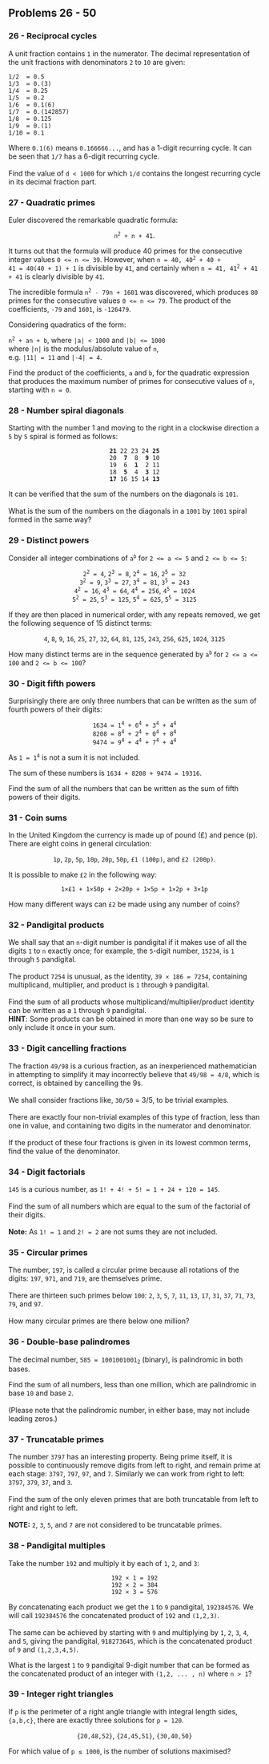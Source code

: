 ## Problems 26 - 50
### 26 - Reciprocal cycles
A unit fraction contains `1` in the numerator. The decimal representation of the unit
fractions with denominators `2` to `10` are given:

<p>
<code>1/2  = 0.5</code><br>
<code>1/3  = 0.(3)</code><br>
<code>1/4  = 0.25</code><br>
<code>1/5  = 0.2</code><br>
<code>1/6  = 0.1(6)</code><br>
<code>1/7  = 0.(142857)</code><br>
<code>1/8  = 0.125</code><br>
<code>1/9  = 0.(1)</code><br>
<code>1/10 = 0.1</code><br>
</p>

Where `0.1(6)` means `0.166666...`, and has a 1-digit recurring cycle. It can be seen
that `1/7` has a 6-digit recurring cycle.\
\
Find the value of `d < 1000` for which `1/d` contains the longest recurring cycle in
its decimal fraction part.

### 27 - Quadratic primes
Euler discovered the remarkable quadratic formula:

<p align="center">
<code>n<sup>2</sup> + n + 41</code>.
</p>

<p>
It turns out that the formula will produce 40 primes for the consecutive integer
values <code>0 <= n <= 39</code>. However, when <code>n = 40, 40<sup>2</sup> + 40 +
41 = 40(40 + 1) + 1</code> is divisible by <code>41</code>, and certainly when
<code>n = 41, 41<sup>2</sup> + 41 + 41</code> is clearly divisible by <code>41</code>.
</p>

<p>
The incredible formula <code>n<sup>2</sup> - 79n + 1601</code> was discovered, which
produces <code>80</code> primes for the consecutive values <code>0 <= n <= 79</code>.
The product of the coefficients, <code>-79</code> and <code>1601</code>, is
<code>-126479</code>.
</p>

Considering quadratics of the form:

<p>
<code>n<sup>2</sup> + an + b</code>, where <code>|a| < 1000</code> and 
<code>|b| <= 1000</code><br>
where <code>|n|</code> is the modulus/absolute value of <code>n</code>,<br>
e.g. <code>|11| = 11</code> and <code>|-4| = 4</code>.
</p>

Find the product of the coefficients, `a` and `b`, for the quadratic expression that
produces the maximum number of primes for consecutive values of `n`, starting with
`n = 0`.

### 28 - Number spiral diagonals
Starting with the number 1 and moving to the right in a clockwise direction a `5` by `5`
spiral is formed as follows:

<p align="center">
<code><b>21</b> 22 23 24 <b>25</b></code><br>
<code>20&nbsp;&nbsp;<b>7</b>&nbsp;&nbsp;8&nbsp;&nbsp;<b>9</b> 10</code><br>
<code>19&nbsp;&nbsp;6&nbsp;&nbsp;<b>1</b>&nbsp;&nbsp;2 11</code><br>
<code>18&nbsp;&nbsp;<b>5</b>&nbsp;&nbsp;4&nbsp;&nbsp;<b>3</b> 12</code><br>
<code><b>17</b> 16 15 14 <b>13</b></code><br>
</p>

It can be verified that the sum of the numbers on the diagonals is `101`.\
\
What is the sum of the numbers on the diagonals in a `1001` by `1001` spiral formed
in the same way?

### 29 - Distinct powers
<p>
Consider all integer combinations of <code>a<sup>b</sup></code> for
<code>2 <= a <= 5</code> and <code>2 <= b <= 5</code>:
</p>

<p align="center">
<code>2<sup>2</sup> = 4</code>, <code>2<sup>3</sup> = 8</code>,
<code>2<sup>4</sup> = 16</code>, <code>2<sup>5</sup> = 32</code><br>
<code>3<sup>2</sup> = 9</code>, <code>3<sup>3</sup> = 27</code>,
<code>3<sup>4</sup> = 81</code>, <code>3<sup>5</sup> = 243</code><br>
<code>4<sup>2</sup> = 16</code>, <code>4<sup>3</sup> = 64</code>,
<code>4<sup>4</sup> = 256</code>, <code>4<sup>5</sup> = 1024</code><br>
<code>5<sup>2</sup> = 25</code>, <code>5<sup>3</sup> = 125</code>,
<code>5<sup>4</sup> = 625</code>, <code>5<sup>5</sup> = 3125</code>
</p>

If they are then placed in numerical order, with any repeats removed, we get
the following sequence of 15 distinct terms:

<p align="center">
<code>4</code>, <code>8</code>, <code>9</code>, <code>16</code>, <code>25</code>,
<code>27</code>, <code>32</code>, <code>64</code>, <code>81</code>, <code>125</code>,
<code>243</code>, <code>256</code>, <code>625</code>, <code>1024</code>,
<code>3125</code>
</p>

<p>
How many distinct terms are in the sequence generated by <code>a<sup>b</sup></code> for
<code>2 <= a <= 100</code> and <code>2 <= b <= 100</code>?
</p>

### 30 - Digit fifth powers
Surprisingly there are only three numbers that can be written as the sum of fourth powers of their digits:

<p align="center">
<code>1634 = 1<sup>4</sup> + 6<sup>4</sup> + 3<sup>4</sup> + 4<sup>4</sup></code><br>
<code>8208 = 8<sup>4</sup> + 2<sup>4</sup> + 0<sup>4</sup> + 8<sup>4</sup></code><br>
<code>9474 = 9<sup>4</sup> + 4<sup>4</sup> + 7<sup>4</sup> + 4<sup>4</sup></code>
</p>

<p>
As <code>1 = 1<sup>4</sup></code> is not a sum it is not included.
</p>

The sum of these numbers is `1634 + 8208 + 9474 = 19316`.

Find the sum of all the numbers that can be written as the sum of fifth powers of their digits.

### 31 - Coin sums
In the United Kingdom the currency is made up of pound (£) and pence (p). There are
eight coins in general circulation:

<p align="center">
<code>1p</code>, <code>2p</code>, <code>5p</code>, <code>10p</code>, <code>20p</code>,
<code>50p</code>, <code>£1 (100p)</code>, and <code>£2 (200p)</code>.
</p>

It is possible to make `£2` in the following way:

<p align="center">
<code>1×£1 + 1×50p + 2×20p + 1×5p + 1×2p + 3×1p</code>
</p>

How many different ways can `£2` be made using any number of coins?

### 32 - Pandigital products
We shall say that an `n`-digit number is pandigital if it makes use of all the digits
`1` to `n` exactly once; for example, the `5`-digit number, `15234`, is `1` through `5`
pandigital.\
\
The product `7254` is unusual, as the identity, `39 × 186 = 7254`, containing
multiplicand, multiplier, and product is `1` through `9` pandigital.\
\
Find the sum of all products whose multiplicand/multiplier/product identity can be
written as a `1` through `9` pandigital.\
**HINT**: Some products can be obtained in more than one way so be sure to only include
it once in your sum.

### 33 - Digit cancelling fractions
The fraction `49/98` is a curious fraction, as an inexperienced mathematician in
attempting to simplify it may incorrectly believe that `49/98 = 4/8`, which is correct,
is obtained by cancelling the 9s.\
\
We shall consider fractions like, `30/50` = 3/5, to be trivial examples.\
\
There are exactly four non-trivial examples of this type of fraction, less than one in
value, and containing two digits in the numerator and denominator.\
\
If the product of these four fractions is given in its lowest common terms, find
the value of the denominator.

### 34 - Digit factorials
`145` is a curious number, as `1! + 4! + 5! = 1 + 24 + 120 = 145`.\
\
Find the sum of all numbers which are equal to the sum of the factorial of their digits.\
\
**Note:** As `1! = 1` and `2! = 2` are not sums they are not included.

### 35 - Circular primes
The number, `197`, is called a circular prime because all rotations of the digits:
`197`, `971`, and `719`, are themselves prime.\
\
There are thirteen such primes below `100`: `2`, `3`, `5`, `7`, `11`, `13`, `17`, `31`,
`37`, `71`, `73`, `79`, and `97`.\
\
How many circular primes are there below one million?

### 36 - Double-base palindromes
<p>
The decimal number, <code>585 = 1001001001<sub>2</sub></code> (binary), is palindromic
in both bases.
</p>

Find the sum of all numbers, less than one million, which are palindromic in base `10`
and base `2`.\
\
(Please note that the palindromic number, in either base, may not include leading zeros.)

### 37 - Truncatable primes
The number `3797` has an interesting property. Being prime itself, it is possible
to continuously remove digits from left to right, and remain prime at each stage:
`3797`, `797`, `97`, and `7`. Similarly we can work from right to left:
`3797`, `379`, `37`, and `3`.\
\
Find the sum of the only eleven primes that are both truncatable from left to right
and right to left.\
\
**NOTE:** `2`, `3`, `5`, and `7` are not considered to be truncatable primes.

### 38 - Pandigital multiples
Take the number `192` and multiply it by each of `1`, `2`, and `3`:

<p align="center">
<code>192 × 1 = 192</code><br>
<code>192 × 2 = 384</code><br>
<code>192 × 3 = 576</code>
</p>

By concatenating each product we get the `1` to `9` pandigital, `192384576`. We will
call `192384576` the concatenated product of `192` and `(1,2,3)`.\
\
The same can be achieved by starting with `9` and multiplying by `1`, `2`, `3`, `4`,
and `5`, giving the pandigital, `918273645`, which is the concatenated product of `9`
and `(1,2,3,4,5)`.

What is the largest `1` to `9` pandigital 9-digit number that can be formed as
the concatenated product of an integer with `(1,2, ... , n)` where `n > 1`?

### 39 - Integer right triangles
If `p` is the perimeter of a right angle triangle with integral length sides,
`{a,b,c}`, there are exactly three solutions for `p = 120`.

<p align="center">
<code>{20,48,52}</code>, <code>{24,45,51}</code>, <code>{30,40,50}</code>
</p>

For which value of `p ≤ 1000`, is the number of solutions maximised?
